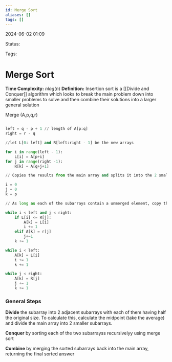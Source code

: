 ```yaml
---
id: Merge Sort
aliases: []
tags: []
---
```


2024-06-02 01:09

Status: 

Tags: 

# Merge Sort

**Time Complexity:** $nlog(n)$
**Definition:** Insertion sort is a [[Divide and Conquer]] algorithm which looks to break the main problem down into smaller problems to solve and then combine their solutions into a larger general solution 

Merge (A,p,q,r)
```python

left = q - p + 1 // length of A[p:q]
right = r - q

//let L[0: left] and R[left:right - 1] be the new arrays

for i in range(left - 1):
	L[i] = A[p+i]
for j in range(right -1):
	R[k] = A[q+j+1]

// Copies the results from the main array and splits it into the 2 smaller subarrays

i = 0
j = 0
k = p 

// As long as each of the subarrays contain a unmerged element, copy the smallest element back into the main array

while i < left and j < right:
	if L[i] <= R[j]:
		A[k] = L[i]
		i += 1 
	elif A[k] = r[j]
		j+=1
	k += 1

while i < left:
	A[k] = L[i]
	i += 1 
	k += 1

while j < right: 
	A[k] = R[j]
	j += 1
	k += 1


```

### General Steps 

**Divide** the subarray into 2 adjacent subarrays with each of them having half the original size. To calculate this, calculate the midpoint (take the average) and divide the main array into 2 smaller subarrays.

**Conquer** by sorting each of the two subarrayss recursivelyy using merge sort 

**Combine** by merging the sorted subarrays back into the main array, returning the final sorted answer 

